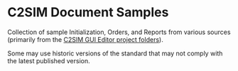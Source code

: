 # C2SIM Document Samples

Collection of sample Initialization, Orders, and Reports from various sources (primarily from the [C2SIM GUI Editor project folders](https://github.com/hyssostech/OpenC2SIM.github.io/tree/master/Software/Client/C2SIMGUIv2.10.9)). 

Some may use historic versions of the standard that may not comply with the latest published version.
